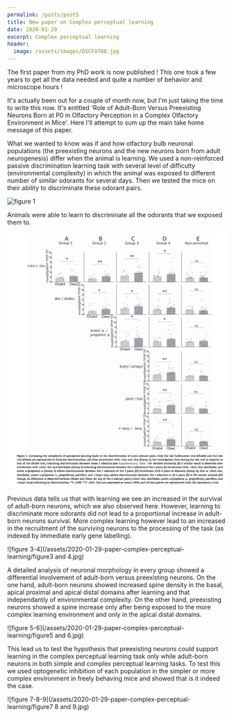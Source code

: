 ```yaml
---
permalink: /posts/post5
title: New paper on Complex perceptual learning
date: 2020-01-29
excerpt: Complex perceptual learning
header:
  image: /assets/images/DSCF8780.jpg
---
```


The first paper from my PhD work is now published ! This one took a few years to get all the data needed and quite a number of behavior and microscope hours !

It's actually been out for a couple of month now, but I'm just taking the time to write this now. It's entitled 'Role of Adult-Born Versus Preexisting Neurons Born at P0 in Olfactory Perception in a Complex Olfactory Environment in Mice'. Here I'll attempt to sum up the main take home message of this paper.

What we wanted to know was if and how olfactory bulb neuronal populations (the preexisting neurons and the new neurons born from adult neurogenesis) differ when the animal is learning. We used a non-reinforced passive discrimination learning task with several level of difficulty (environmental complexity) in which the animal was exposed to different number of similar odorants for several days. Then we tested the mice on their ability to discriminate these odorant pairs.

![figure 1](/assets/2020-01-29-paper-complex-perceptual-learning/figure1.png)

Animals were able to learn to discriminate all the odorants that we exposed them to.

![figure 2](/assets/2020-01-29-paper-complex-perceptual-learning/figure2.jpg)

Previous data tells us that with learning we see an increased in the survival of adult-born neurons, which we also observed here. However, learning to discriminate more odorants did not lead to a proportional increase in adult-born neurons survival. More complex learning however lead to an increased in the recruitment of the surviving neurons to the processing of the task (as indexed by immediate early gene labelling).   

![figure 3-4](/assets/2020-01-29-paper-complex-perceptual-learning/figure3 and 4.jpg)

A detailed analysis of neuronal morphology in every group showed a differential involvement of adult-born versus preexisting neurons. On the one hand, adult-born neurons showed increased spine density in the basal, apical proximal and apical distal domains after learning and that independantly of environmental complexity. On the other hand, preexisting neurons showed a spine increase only after being exposed to the more complex learning environment and only in the apical distal domains.

![figure 5-6](/assets/2020-01-29-paper-complex-perceptual-learning/figure5 and 6.jpg)

This lead us to test the hypothesis that preexisting neurons could support learning in the complex perceptual learning task only while adult-born neurons in both simple and complex perceptual learning tasks. To test this we used optogenetic inhibition of each population in the simpler or more complex environment in freely behaving mice and showed that is it indeed the case.

![figure 7-8-9](/assets/2020-01-29-paper-complex-perceptual-learning/figure7 8 and 9.jpg)
